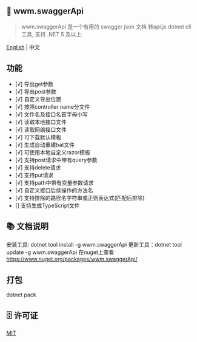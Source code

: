 ﻿## 🦄 wwm.swaggerApi
> wwm.swaggerApi 是一个有用的 swagger json 文档 转api.js dotnet cli 工具, 支持 .NET 5 及以上.

<a href="README.zh-CN.md">English</a> |  <span>中文</span>

## 功能
- [√] 导出get参数
- [√] 导出post参数
- [√] 自定义导出位置
- [√] 按照controller name分文件
- [√] 文件名及接口名首字母小写
- [√] 读取本地接口文件
- [√] 读取网络接口文件
- [√] 可下载默认模板
- [√] 生成自动重建bat文件
- [√] 可使用本地自定义razor模板
- [√] 支持post请求中带有query参数
- [√] 支持delete请求
- [√] 支持put请求
- [√] 支持path中带有变量参数请求
- [√] 自定义接口后续操作的方法名
- [√] 支持排除的路径名字符串或正则表达式(匹配后排除)
- [] 支持生成TypeScript文件

## 📚 文档说明
安装工具: dotnet tool install -g wwm.swaggerApi
更新工具：dotnet tool update -g wwm.swaggerApi
在nuget上查看 https://www.nuget.org/packages/wwm.swaggerApi/

## 打包
dotnet pack

## 🗄 许可证

[MIT](LICENSE)